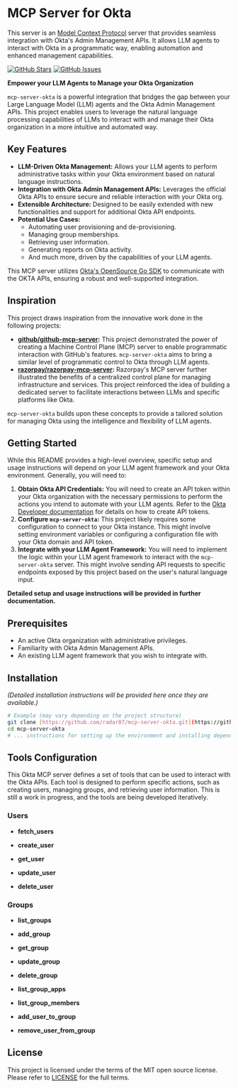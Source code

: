 # MCP Server for Okta

This server is an [Model Context Protocol](https://modelcontextprotocol.io/introduction) server that provides seamless integration with Okta's Admin Management APIs. It allows LLM agents to interact with Okta in a programmatic way, enabling automation and enhanced management capabilities.

[![GitHub Stars](https://img.shields.io/github/stars/radar07/mcp-server-okta?style=social)](https://github.com/radar07/mcp-server-okta)
[![GitHub Issues](https://img.shields.io/github/issues/radar07/mcp-server-okta)](https://github.com/radar07/mcp-server-okta/issues)

**Empower your LLM Agents to Manage your Okta Organization**

`mcp-server-okta` is a powerful integration that bridges the gap between your Large Language Model (LLM) agents and the Okta Admin Management APIs. This project enables users to leverage the natural language processing capabilities of LLMs to interact with and manage their Okta organization in a more intuitive and automated way.

## Key Features

* **LLM-Driven Okta Management:** Allows your LLM agents to perform administrative tasks within your Okta environment based on natural language instructions.
* **Integration with Okta Admin Management APIs:** Leverages the official Okta APIs to ensure secure and reliable interaction with your Okta org.
* **Extensible Architecture:** Designed to be easily extended with new functionalities and support for additional Okta API endpoints.
* **Potential Use Cases:**
    * Automating user provisioning and de-provisioning.
    * Managing group memberships.
    * Retrieving user information.
    * Generating reports on Okta activity.
    * And much more, driven by the capabilities of your LLM agents.
 
This MCP server utilizes [Okta's OpenSource Go SDK](https://github.com/okta/okta-sdk-golang) to communicate with the OKTA APIs, ensuring a robust and well-supported integration.

 
## Inspiration

This project draws inspiration from the innovative work done in the following projects:

* **[github/github-mcp-server](https://github.com/github/github-mcp-server):** This project demonstrated the power of creating a Machine Control Plane (MCP) server to enable programmatic interaction with GitHub's features. `mcp-server-okta` aims to bring a similar level of programmatic control to Okta through LLM agents.
* **[razorpay/razorpay-mcp-server](https://github.com/razorpay/razorpay-mcp-server):** Razorpay's MCP server further illustrated the benefits of a centralized control plane for managing infrastructure and services. This project reinforced the idea of building a dedicated server to facilitate interactions between LLMs and specific platforms like Okta.

`mcp-server-okta` builds upon these concepts to provide a tailored solution for managing Okta using the intelligence and flexibility of LLM agents.

## Getting Started

While this README provides a high-level overview, specific setup and usage instructions will depend on your LLM agent framework and your Okta environment. Generally, you will need to:

1.  **Obtain Okta API Credentials:** You will need to create an API token within your Okta organization with the necessary permissions to perform the actions you intend to automate with your LLM agents. Refer to the [Okta Developer documentation](https://developer.okta.com/docs/reference/api-overview/#authentication) for details on how to create API tokens.
2.  **Configure `mcp-server-okta`:** This project likely requires some configuration to connect to your Okta instance. This might involve setting environment variables or configuring a configuration file with your Okta domain and API token.
3.  **Integrate with your LLM Agent Framework:** You will need to implement the logic within your LLM agent framework to interact with the `mcp-server-okta` server. This might involve sending API requests to specific endpoints exposed by this project based on the user's natural language input.

**Detailed setup and usage instructions will be provided in further documentation.**

## Prerequisites

* An active Okta organization with administrative privileges.
* Familiarity with Okta Admin Management APIs.
* An existing LLM agent framework that you wish to integrate with.

## Installation

*(Detailed installation instructions will be provided here once they are available.)*

```bash
# Example (may vary depending on the project structure)
git clone [https://github.com/radar07/mcp-server-okta.git](https://github.com/radar07/mcp-server-okta.git)
cd mcp-server-okta
# ... instructions for setting up the environment and installing dependencies ...

```

## Tools Configuration

This Okta MCP server defines a set of tools that can be used to interact with the Okta APIs. Each tool is designed to perform specific actions, such as creating users, managing groups, and retrieving user information. This is still a work in progress, and the tools are being developed iteratively.

### Users

- **fetch_users**

- **create_user**

- **get_user**

- **update_user**

- **delete_user**

### Groups

- **list_groups**

- **add_group**

- **get_group**

- **update_group**

- **delete_group**

- **list_group_apps**

- **list_group_members**

- **add_user_to_group**

- **remove_user_from_group**


## License

This project is licensed under the terms of the MIT open source license. Please refer to [LICENSE](./LICENSE) for the full terms.
